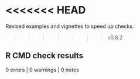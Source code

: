 <<<<<<< HEAD
=======
Revised examples and vignettes to speed up checks.

>>>>>>> v0.8.2
## R CMD check results

0 errors | 0 warnings | 0 notes
